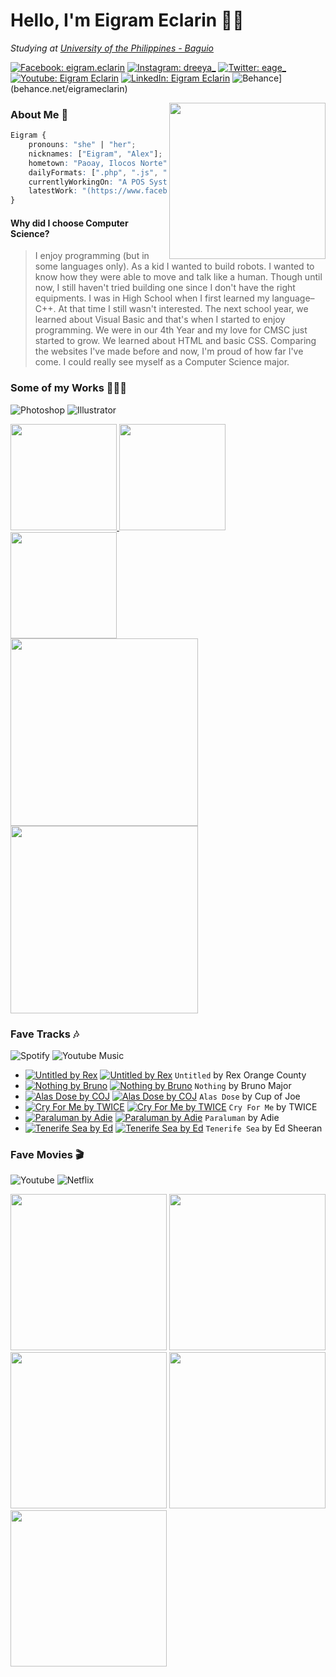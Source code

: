 # Hello, I'm Eigram Eclarin 👋🏻

*Studying at [University of the Philippines - Baguio](https://web.upb.edu.ph)* 

[![Facebook: eigram.eclarin](https://img.shields.io/badge/Facebook-1877F2?style=for-the-badge&logo=facebook&logoColor=white)](https://facebook.com/eigram.eclarin)
[![Instagram: dreeya_](https://img.shields.io/badge/Instagram-E4405F?style=for-the-badge&logo=instagram&logoColor=white)](https://instagram.com/dreeya_)
[![Twitter: eage_](https://img.shields.io/badge/Twitter-1DA1F2?style=for-the-badge&logo=twitter&logoColor=white)](https://twitter.com/eage_)
[![Youtube: Eigram Eclarin](https://img.shields.io/badge/Youtube-FF0000?style=for-the-badge&logo=youtube&logoColor=white)](https://www.youtube.com/channel/UC8nm1Hw7z-a7vb6iJtQ4Ghw)
[![LinkedIn: Eigram Eclarin](https://img.shields.io/badge/linkedin-%230077B5.svg?style=for-the-badge&logo=linkedin&logoColor=white)](https://www.linkedin.com/in/eigrameclarin/)
![Behance](https://img.shields.io/badge/Behance-1769ff?style=for-the-badge&logo=behance&logoColor=white)](behance.net/eigrameclarin)

<img src="https://i.im.ge/2021/09/18/TPDFqG.png" align="right" height="250px">

### About Me 📝
```css
Eigram {
    pronouns: "she" | "her";
    nicknames: ["Eigram", "Alex"];
    hometown: "Paoay, Ilocos Norte";
    dailyFormats: [".php", ".js", ".html", ".css", ".sql", ".java", ".psd", ".ai", ".prproj"];
    currentlyWorkingOn: "A POS System";
    latestWork: "(https://www.facebook.com/taguipuropaoaylakeresort/posts/pfbid02CW2HBfZb3mUYp27dqXWdrt2YpP1LfkemPmZNdNTg8wqN2dW3HVZznqckubZy7xgcl)";
}
```
#### Why did I choose Computer Science?
> I enjoy programming (but in some languages only). As a kid I wanted to build robots. I wanted to know how they were able to move and talk like a human. Though until now, I still haven't tried building one since I don't have the right equipments. I was in High School when I first learned my language– C++. At that time I still wasn't interested. The next school year, we learned about Visual Basic and that's when I started to enjoy programming. We were in our 4th Year and my love for CMSC just started to grow. We learned about HTML and basic CSS. Comparing the websites I've made before and now, I'm proud of how far I've come. I could really see myself as a Computer Science major.

### Some of my Works 👩🏻‍💻

![Photoshop](https://aleen42.github.io/badges/src/photoshop.svg)
![Illustrator](https://aleen42.github.io/badges/src/illustrator.svg)

<div>
    <a href="https://www.facebook.com/UPNamnamaBaguio/posts/3637357723009652">
        <img height="170px" src="https://scontent.fmnl3-4.fna.fbcdn.net/v/t1.6435-9/140363247_3637344319677659_8329274909677442226_n.png?_nc_cat=102&ccb=1-5&_nc_sid=730e14&_nc_eui2=AeFWC6Mj6-zKBPDseX06rYO4p4xhCNW7EpunjGEI1bsSm96i4aeiEn_-kT3tMHMC1-h7BjUmX__35TQT_t4oGNdk&_nc_ohc=PsdQcm9nmKMAX9S2JjL&_nc_ht=scontent.fmnl3-4.fna&oh=b31dde5b0fda8defdd8ad72f2e3cf0ba&oe=616AE17E">
    </a>
    <a href="https://www.facebook.com/ysealinorthluzonhub/photos/a.101841004532850/479615096755437">
        <img height="170px" src="https://scontent.fmnl3-4.fna.fbcdn.net/v/t1.6435-9/160830405_479615100088770_7750249028856061338_n.jpg?_nc_cat=102&ccb=1-5&_nc_sid=e3f864&_nc_eui2=AeGN53TXl0d2Dnb6k1UnWpPrLDrE6hIC1BksOsTqEgLUGW899QiWxGRmYcxGP8VI_zds2y_12FS3QBfeyB0pgBXc&_nc_ohc=_zBcN3z4oNYAX8H_AHw&_nc_ht=scontent.fmnl3-4.fna&oh=2ec5f2ad2fff0d16355c9d74b524837e&oe=61698EAB">
    </a>
    <a href="https://www.facebook.com/UPNamnamaBaguio/posts/3629796380432453">
        <img height="170px" src="https://scontent.fmnl3-4.fna.fbcdn.net/v/t1.6435-9/139359143_3629727177106040_7545901901304597754_n.png?_nc_cat=107&ccb=1-5&_nc_sid=730e14&_nc_eui2=AeGUHU0DhBS3eGLyVCYABWBvGFjMyY6XZ60YWMzJjpdnrVyZ711Zjkal8dskItmq1a4gTH9dTjQjEN0W2cypmEGR&_nc_ohc=1Jy-lxfnemUAX8zKatM&_nc_ht=scontent.fmnl3-4.fna&oh=f63b0db7296f208fc15e1cd4f91c2d77&oe=616C6B6D">
    </a>
</div>
<div>
    <a href="https://www.facebook.com/UPNamnamaBaguio/posts/3140901689321927">
        <img height="300px" src="https://scontent.fmnl3-3.fna.fbcdn.net/v/t1.6435-9/109790370_3140890522656377_2729934893547275994_n.jpg?_nc_cat=103&ccb=1-5&_nc_sid=730e14&_nc_eui2=AeELsLGHcMeoT7yBqI8gIVFOH8Zl0waa1WQfxmXTBprVZJpvyg_xOVI559tavk7UGTPWt-tsXgLCMDquUJ_TfCWQ&_nc_ohc=Zk-s1aXdU0MAX_MhQ0r&tn=JdU45BSKmvIPMB3N&_nc_ht=scontent.fmnl3-3.fna&oh=4f9872ded9a76d3fec4ccc8eebfef51d&oe=616A6F62">
    </a>
    <a href="https://www.facebook.com/COMSCIatUP.BAG/posts/1442054636154936">
        <img height="300px" src="https://scontent.fmnl3-2.fna.fbcdn.net/v/t1.6435-9/p526x296/174289700_1442053622821704_6774635243868880635_n.jpg?_nc_cat=109&ccb=1-5&_nc_sid=730e14&_nc_eui2=AeH2ixbijo1Gsus2-KpnvTStZrd7taxT38Bmt3u1rFPfwFIqErVqVcG5CB7lrjge8qxpQt_Soxgp-44abyIzLq75&_nc_ohc=J_EoNG6vftEAX9KI4qH&_nc_ht=scontent.fmnl3-2.fna&oh=09240b4ba13d952412f44153d63fd2a9&oe=616A7D58">
    </a>
</div>

### Fave Tracks 🎶

![Spotify](https://img.shields.io/badge/Spotify-1ED760?&style=flat&logo=spotify&logoColor=white)
![Youtube Music](https://img.shields.io/badge/YouTube_Music-FF0000?style=flat&logo=youtube-music&logoColor=white)

* [![Untitled by Rex](https://upload.wikimedia.org/wikipedia/commons/thumb/1/19/Spotify_logo_without_text.svg/15px-Spotify_logo_without_text.svg.png)](https://open.spotify.com/album/6QN8oDUg0dJ8pguyXEO1ZE) [![Untitled by Rex](https://upload.wikimedia.org/wikipedia/commons/thumb/a/a0/YouTube_social_red_circle_%282017%29.svg/16px-YouTube_social_red_circle_%282017%29.svg.png)](https://music.youtube.com/watch?v=kxDSoFGGDuo&feature=share) `Untitled` by Rex Orange County
* [![Nothing by Bruno](https://upload.wikimedia.org/wikipedia/commons/thumb/1/19/Spotify_logo_without_text.svg/15px-Spotify_logo_without_text.svg.png)](https://open.spotify.com/album/6vxh3eBU46aqiwersrZ090) [![Nothing by Bruno](https://upload.wikimedia.org/wikipedia/commons/thumb/a/a0/YouTube_social_red_circle_%282017%29.svg/16px-YouTube_social_red_circle_%282017%29.svg.png)](https://music.youtube.com/watch?v=_sL1zwMFE1I&feature=share) `Nothing` by Bruno Major
* [![Alas Dose by COJ](https://upload.wikimedia.org/wikipedia/commons/thumb/1/19/Spotify_logo_without_text.svg/15px-Spotify_logo_without_text.svg.png)](https://open.spotify.com/track/2QU6SlYOcNGhXNUC6dcwSN?si=862296c1f189425c) [![Alas Dose by COJ](https://upload.wikimedia.org/wikipedia/commons/thumb/a/a0/YouTube_social_red_circle_%282017%29.svg/16px-YouTube_social_red_circle_%282017%29.svg.png)](https://music.youtube.com/watch?v=RWS6xoFxv-A&feature=share) `Alas Dose` by Cup of Joe
* [![Cry For Me by TWICE](https://upload.wikimedia.org/wikipedia/commons/thumb/1/19/Spotify_logo_without_text.svg/15px-Spotify_logo_without_text.svg.png)](https://open.spotify.com/track/2xtP8RNbo2BEMzLX7tK7aq?si=a8ce299473d748b0) [![Cry For Me by TWICE](https://upload.wikimedia.org/wikipedia/commons/thumb/a/a0/YouTube_social_red_circle_%282017%29.svg/16px-YouTube_social_red_circle_%282017%29.svg.png)](https://music.youtube.com/watch?v=y0nVpR8DO7I&feature=share) `Cry For Me` by TWICE
* [![Paraluman by Adie](https://upload.wikimedia.org/wikipedia/commons/thumb/1/19/Spotify_logo_without_text.svg/15px-Spotify_logo_without_text.svg.png)](https://open.spotify.com/track/5Hm2MJQ4ECvQmH5QWCMQrR?si=6f177d80eb1a4605) [![Paraluman by Adie](https://upload.wikimedia.org/wikipedia/commons/thumb/a/a0/YouTube_social_red_circle_%282017%29.svg/16px-YouTube_social_red_circle_%282017%29.svg.png)](https://music.youtube.com/watch?v=pbh62iKeYvs&feature=share) `Paraluman` by Adie
* [![Tenerife Sea by Ed](https://upload.wikimedia.org/wikipedia/commons/thumb/1/19/Spotify_logo_without_text.svg/15px-Spotify_logo_without_text.svg.png)](https://open.spotify.com/track/1HbcclMpw0q2WDWpdGCKdS?si=2ffd0accfc1141b5) [![Tenerife Sea by Ed](https://upload.wikimedia.org/wikipedia/commons/thumb/a/a0/YouTube_social_red_circle_%282017%29.svg/16px-YouTube_social_red_circle_%282017%29.svg.png)](https://music.youtube.com/watch?v=4rg6puSP9ks&feature=share) `Tenerife Sea` by Ed Sheeran

### Fave Movies 🎬

![Youtube](https://img.shields.io/badge/YouTube-FF0000?style=flat&logo=youtube&logoColor=white)
![Netflix](https://img.shields.io/badge/Netflix-E50914?style=flat&logo=netflix&logoColor=white)

<div>
    <a href="https://boxd.it/948A"><img src="https://i.pinimg.com/originals/01/75/76/017576d9ef1d839e29c12224dd39687b.jpg" height="250px"></a>
    <a href="https://boxd.it/htya"><img src="https://upload.wikimedia.org/wikipedia/en/3/36/Changing_Partners_%28film%29.jpg" height="250px"></a>
    <a href="https://boxd.it/2aZm"><img src="https://m.media-amazon.com/images/M/MV5BYzVmYzVkMmUtOGRhMi00MTNmLThlMmUtZTljYjlkMjNkMjJkXkEyXkFqcGdeQXVyNDk3NzU2MTQ@._V1_.jpg" height="250px"></a>
    <a href="https://boxd.it/cUqs"><img src="https://m.media-amazon.com/images/M/MV5BNGYyNmI3M2YtNzYzZS00OTViLTkxYjAtZDIyZmE1Y2U1ZmQ2XkEyXkFqcGdeQXVyMTA4NjE0NjEy._V1_.jpg" height="250px"></a>
    <a href="https://boxd.it/1XPy"><img src="https://m.media-amazon.com/images/M/MV5BNWFhZTc4NDEtNDA0MS00NmFiLWFlNzUtMDM0NTExNjc3NzZhXkEyXkFqcGdeQXVyMzI0NDc4ODY@._V1_FMjpg_UX1000_.jpg" height="250px"></a>
</div>
